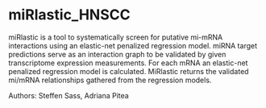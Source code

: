 # miRlastic_HNSCC
miRlastic is a tool to systematically screen for putative mi-mRNA interactions using an elastic-net penalized regression model. 
miRNA target predictions serve as an interaction graph to be validated by given transcriptome expression measurements. For each mRNA an elastic-net penalized regression model is calculated. MiRlastic returns the validated mi/mRNA relationships gathered from the regression models.


Authors: Steffen Sass, Adriana Pitea


